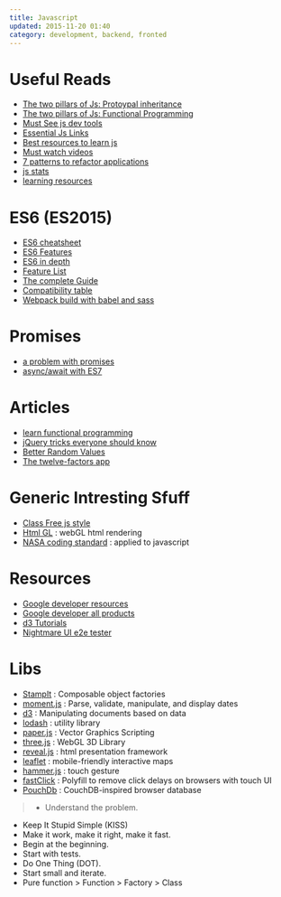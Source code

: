 ```yaml
---
title: Javascript
updated: 2015-11-20 01:40
category: development, backend, fronted
---
```


# Useful Reads

- [The two pillars of Js: Protoypal inheritance](https://medium.com/javascript-scene/the-two-pillars-of-javascript-ee6f3281e7f3)
- [The two pillars of Js: Functional Programming](https://medium.com/javascript-scene/the-two-pillars-of-javascript-pt-2-functional-programming-a63aa53a41a4#.qa1pcg73t)
- [Must See js dev tools](https://medium.com/javascript-scene/must-see-javascript-dev-tools-that-put-other-dev-tools-to-shame-aca6d3e3d925)
- [Essential Js Links](https://github.com/ericelliott/essential-javascript-links#essential-javascript-links)
- [Best resources to learn js](http://stackoverflow.com/questions/11246/best-resources-to-learn-javascript)
- [Must watch videos](https://github.com/bolshchikov/js-must-watch)
- [7 patterns to refactor applications](http://journal.crushlovely.com/post/92649246643/7-patterns-to-refactor-javascript-applications-decorator)
- [js stats](http://stats.js.org/)
- [learning resources](https://github.com/jshomes/learning-resources)

# ES6 (ES2015)

- [ES6 cheatsheet](/assets/es6-cheatsheet.pdf)
- [ES6 Features](https://github.com/bevacqua/es6)
- [ES6 in depth](https://ponyfoo.com/articles/tagged/es6-in-depth)
- [Feature List](https://github.com/lukehoban/es6features#readme)
- [The complete Guide](http://jamesknelson.com/the-complete-guide-to-es6-with-babel-6/)
- [Compatibility table](http://kangax.github.io/compat-table/es6/)
- [Webpack build with babel and sass](http://jamesknelson.com/webpack-made-simple-build-es6-less-with-autorefresh-in-26-lines/)

# Promises

- [a problem with promises](http://pouchdb.com/2015/05/18/we-have-a-problem-with-promises.html)
- [async/await with ES7](http://pouchdb.com/2015/03/05/taming-the-async-beast-with-es7.html)

# Articles

- [learn functional programming](http://reactivex.io/learnrx/)
- [jQuery tricks everyone should know](https://github.com/AllThingsSmitty/jquery-tips-everyone-should-know/)
- [Better Random Values](https://developer.mozilla.org/en-US/docs/Web/API/RandomSource/getRandomValues)
- [The twelve-factors app](http://12factor.net/)

# Generic Intresting Sfuff

- [Class Free js style](https://github.com/ericelliott/class-free-javascript-style)
- [Html GL](https://github.com/PixelsCommander/HTML-GL) : webGL html rendering
- [NASA coding standard](http://pixelscommander.com/en/javascript/nasa-coding-standarts-for-javascript-performance/) : applied to javascript

# Resources

- [Google developer resources](https://developers.google.com/web/)
- [Google developer all products](https://developers.google.com/products/)
- [d3 Tutorials](https://github.com/mbostock/d3/wiki/Tutorials)
- [Nightmare UI e2e tester](https://github.com/segmentio/nightmare#api)

# Libs

- [StampIt](https://github.com/stampit-org/stampit) : Composable object factories
- [moment.js](http://momentjs.com/) : Parse, validate, manipulate, and display dates
- [d3](http://d3js.org/) : Manipulating documents based on data
- [lodash](https://lodash.com/) : utility library
- [paper.js](http://paperjs.org/) : Vector Graphics Scripting
- [three.js](http://threejs.org/) : WebGL 3D Library
- [reveal.js](http://lab.hakim.se/reveal-js/#/) : html presentation framework 
- [leaflet](http://leafletjs.com/reference.html) : mobile-friendly interactive maps
- [hammer.js](http://hammerjs.github.io/getting-started/) : touch gesture
- [fastClick](https://github.com/ftlabs/fastclick) : Polyfill to remove click delays on browsers with touch UI
- [PouchDb](http://pouchdb.com/api.html) : CouchDB-inspired browser database


>- Understand the problem.
- Keep It Stupid Simple (KISS)
- Make it work, make it right, make it fast.
- Begin at the beginning.
- Start with tests.
- Do One Thing (DOT).
- Start small and iterate.
- Pure function > Function > Factory > Class
